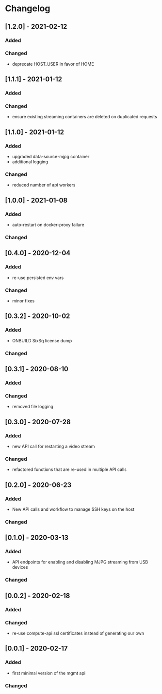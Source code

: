 # Changelog
## [1.2.0] - 2021-02-12
### Added
### Changed
 - deprecate HOST_USER in favor of HOME
## [1.1.1] - 2021-01-12
### Added
### Changed
 - ensure existing streaming containers are deleted on duplicated requests
## [1.1.0] - 2021-01-12
### Added 
 - upgraded data-source-mjpg container 
 - additional logging
### Changed
 - reduced number of api workers
## [1.0.0] - 2021-01-08
### Added 
 - auto-restart on docker-proxy failure
### Changed
## [0.4.0] - 2020-12-04
### Added 
  - re-use persisted env vars
### Changed
  - minor fixes
## [0.3.2] - 2020-10-02
### Added 
- ONBUILD SixSq license dump
### Changed
## [0.3.1] - 2020-08-10
### Added
### Changed
- removed file logging
## [0.3.0] - 2020-07-28
### Added 
- new API call for restarting a video stream
### Changed
- refactored functions that are re-used in multiple API calls
## [0.2.0] - 2020-06-23
### Added 
- New API calls and workflow to manage SSH keys on the host
### Changed
## [0.1.0] - 2020-03-13
### Added 
- API endpoints for enabling and disabling MJPG streaming from USB devices
### Changed
## [0.0.2] - 2020-02-18
### Added
### Changed
- re-use compute-api ssl certificates instead of generating our own

## [0.0.1] - 2020-02-17
### Added
- first minimal version of the mgmt api
### Changed
